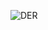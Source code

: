 ![DER](https://user-images.githubusercontent.com/95730548/150878691-bb948a33-7af3-4d44-8ace-90208af9cff2.png)
